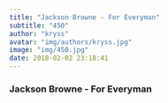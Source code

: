 ```yaml
---
title: "Jackson Browne - For Everyman"
subtitle: "450"
author: "kryss"
avatar: "img/authors/kryss.jpg"
image: "img/450.jpg"
date: 2018-02-02 23:18:41
---
```


### Jackson Browne - For Everyman
